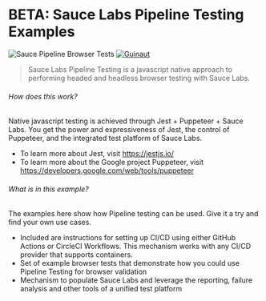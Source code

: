 # BETA: Sauce Labs Pipeline Testing Examples

<!-- [START badges] -->
![Sauce Pipeline Browser Tests](https://github.com/saucelabs/saucectl/workflows/Sauce%20Pipeline%20Browser%20Tests/badge.svg)
[![Guinaut](https://circleci.com/gh/saucelabs/saucectl.svg?style=svg)](https://app.circleci.com/pipelines/github/saucelabs/saucectl)
<!-- [END badges] -->


> Sauce Labs Pipeline Testing is a javascript native approach to performing headed and headless browser testing with Sauce Labs.

<!-- [START usecases] -->
###### How does this work?

Native javascript testing is achieved through Jest + Puppeteer + Sauce Labs.  You get the power and expressiveness of Jest, the control of Puppeteer, and the integrated test platform of Sauce Labs.

* To learn more about Jest, visit https://jestjs.io/
* To learn more about the Google project Puppeteer, visit https://developers.google.com/web/tools/puppeteer

###### What is in this example?

The examples here show how Pipeline testing can be used.  Give it a try and find your own use cases.

* Included are instructions for setting up CI/CD using either GitHub Actions or CircleCI Workflows.  This mechanism works with any CI/CD provider that supports containers.
* Set of example browser tests that demonstrate how you could use Pipeline Testing for browser validation
* Mechanism to populate Sauce Labs and leverage the reporting, failure analysis and other tools of a unified test platform
<!-- [END usecases] -->

<!-- [START getstarted] -->

<!-- [END getstarted] -->
